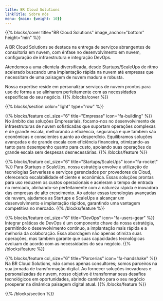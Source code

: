 ```yaml
---
title: BR Cloud Solutions
linkTitle: Sobre nós
menu: {main: {weight: 10}}
---
```


{{% blocks/cover title="BR Cloud Solutions"  image_anchor="bottom" height="min" %}}

A BR Cloud Solutions se destaca na entrega de serviços abrangentes de consultoria em nuvem, com ênfase no desenvolvimento em nuvem, configuração de infraestrutura e integração DevOps.

Atendemos a uma clientela diversificada, desde Startups/ScaleUps de ritmo acelerado buscando uma implantação rápida na nuvem até empresas que necessitam de uma paisagem de nuvem madura e robusta.

Nossa expertise reside em personalizar serviços de nuvem prontos para uso de forma a se alinharem perfeitamente com as necessidades específicas do seu negócio.
{{% /blocks/cover %}}

{{% blocks/section color="light" type="row" %}}

{{% blocks/feature col_size="6" title="Empresas" icon="fa-building" %}}
No âmbito das soluções Empresariais, focamo-nos no desenvolvimento de infraestruturas de nuvem sofisticadas que suportam operações complexas e de grande escala, melhorando a eficiência, segurança e que também são econômicas e conscientes quanto ao desperdício. Equilibramos soluções avançadas e de grande escala com eficiência financeira, otimizando-as tanto para desempenho quanto para custo, apoiando suas operações de grande escala sem despesas desnecessárias.
{{% /blocks/feature %}}

{{% blocks/feature col_size="6" title="Startups/ScaleUps" icon="fa-rocket" %}}
Para Startups e ScaleUps, nossa estratégia envolve a utilização de tecnologias Serverless e serviços gerenciados por provedores de Cloud, oferecendo escalabilidade eficiente e econômica. Essas soluções prontas para uso reduzem os custos operacionais e aceleram o tempo de entrada no mercado, alinhando-se perfeitamente com a natureza rápida e inovadora das empresas de alto crescimento. Ao adotar essas tecnologias avançadas de nuvem, ajudamos as Startups e ScaleUps a alcançar um desenvolvimento e implantação rápidos, garantindo uma vantagem competitiva no mercado.
{{% /blocks/feature %}}

{{% blocks/feature col_size="6" title="DevOps" icon="fa-users-gear" %}}
Integrar práticas de DevOps é um componente chave da nossa estratégia, permitindo o desenvolvimento contínuo, a implantação mais rápida e a melhoria da colaboração. Essa abordagem não apenas otimiza suas operações, mas também garante que suas capacidades tecnológicas evoluam de acordo com as necessidades do seu negócio.
{{% /blocks/feature %}}

{{% blocks/feature col_size="6" title="Parcerias" icon="fa-handshake" %}}
Na BR Cloud Solutions, não somos apenas consultores; somos parceiros na sua jornada de transformação digital. Ao fornecer soluções inovadoras e personalizadas de nuvem, nosso objetivo é transformar seus desafios tecnológicos em oportunidades, abrindo caminho para o seu negócio prosperar na dinâmica paisagem digital atual.
{{% /blocks/feature %}}

{{% /blocks/section %}}